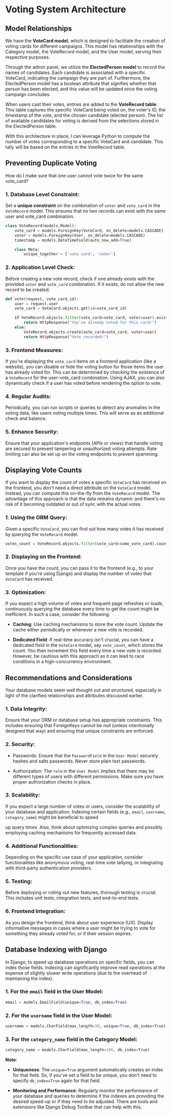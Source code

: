 # Voting System Architecture

## Model Relationships

We have the **VoteCard model**, which is designed to facilitate the creation of voting cards for different campaigns. This model has relationships with the Category model, the VoteRecord model, and the User model, serving their respective purposes.

Through the admin panel, we utilize the **ElectedPerson model** to record the names of candidates. Each candidate is associated with a specific VoteCard, indicating the campaign they are part of. Furthermore, the ElectedPerson model has a boolean attribute that signifies whether that person has been elected, and this value will be updated once the voting campaign concludes.

When users cast their votes, entries are added to the **VoteRecord table**. This table captures the specific VoteCard being voted on, the voter's ID, the timestamp of the vote, and the chosen candidate (elected person). The list of available candidates for voting is derived from the selections stored in the ElectedPerson table.

With this architecture in place, I can leverage Python to compute the number of votes corresponding to a specific VoteCard and candidate. This tally will be based on the entries in the VoteRecord table.

## Preventing Duplicate Voting

How do I make sure that one user cannot vote twice for the same vote_card?

### 1. Database Level Constraint:

Set a **unique constraint** on the combination of `voter` and `vote_card` in the `VoteRecord` model. This ensures that no two records can exist with the same user and vote_card combination.

```python
class VoteRecord(models.Model):
    vote_card = models.ForeignKey(VoteCard, on_delete=models.CASCADE)
    voter = models.ForeignKey(User, on_delete=models.CASCADE)
    timestamp = models.DateTimeField(auto_now_add=True)

    class Meta:
        unique_together = ['vote_card', 'voter']
```

### 2. Application Level Check:

Before creating a new vote record, check if one already exists with the provided `voter` and `vote_card` combination. If it exists, do not allow the new record to be created.

```python
def vote(request, vote_card_id):
    user = request.user
    vote_card = VoteCard.objects.get(id=vote_card_id)

    if VoteRecord.objects.filter(vote_card=vote_card, voter=user).exists():
        return HttpResponse("You've already voted for this card!")
    else:
        VoteRecord.objects.create(vote_card=vote_card, voter=user)
        return HttpResponse("Vote recorded!")
```

### 3. Frontend Measures:

If you're displaying the `vote_card` items on a frontend application (like a website), you can disable or hide the voting button for those items the user has already voted for. This can be determined by checking the existence of a `VoteRecord` for the user-vote_card combination. Using AJAX, you can also dynamically check if a user has voted before rendering the option to vote.

### 4. Regular Audits:

Periodically, you can run scripts or queries to detect any anomalies in the voting data, like users voting multiple times. This will serve as an additional check and balance.

### 5. Enhance Security:

Ensure that your application's endpoints (APIs or views) that handle voting are secured to prevent tampering or unauthorized voting attempts. Rate limiting can also be set up on the voting endpoints to prevent spamming.

## Displaying Vote Counts

If you want to display the count of votes a specific `VoteCard` has received on the frontend, you don't need a direct attribute on the `VoteCard` model. Instead, you can compute this on-the-fly from the `VoteRecord` model. The advantage of this approach is that the data remains dynamic and there's no risk of it becoming outdated or out of sync with the actual votes.

### 1. Using the ORM Query:

Given a specific `VoteCard`, you can find out how many votes it has received by querying the `VoteRecord` model.

```python
votes_count = VoteRecord.objects.filter(vote_card=some_vote_card).count()
```

### 2. Displaying on the Frontend:

Once you have the count, you can pass it to the frontend (e.g., to your template if you're using Django) and display the number of votes that `VoteCard` has received.

### 3. Optimization:

If you expect a high volume of votes and frequent page refreshes or loads, continuously querying the database every time to get the count might be inefficient. In such a case, consider the following:

- **Caching**: Use caching mechanisms to store the vote count. Update the cache either periodically or whenever a new vote is recorded.
  
- **Dedicated Field**: If real-time accuracy isn't crucial, you can have a dedicated field in the `VoteCard` model, say `vote_count`, which stores the count. You then increment this field every time a new vote is recorded. However, be cautious with this approach as it can lead to race conditions in a high-concurrency environment.

## Recommendations and Considerations

Your database models seem well thought out and structured, especially in light of the clarified relationships and attributes discussed earlier.

### 1. Data Integrity:

Ensure that your ORM or database setup has appropriate constraints. This includes ensuring that ForeignKeys cannot be null (unless intentionally designed that way) and ensuring that unique constraints are enforced.

### 2. Security:

- Passwords: Ensure that the `PasswordField` in the `User Model` securely hashes and salts passwords. Never store plain text passwords.
  
- Authorization: The `role` in the `User Model` implies that there may be different types of users with different permissions. Make sure you have proper authorization checks in place.

### 3. Scalability:

If you expect a large number of votes or users, consider the scalability of your database and application. Indexing certain fields (e.g., `email`, `username`, `category_name`) might be beneficial to speed

 up query times. Also, think about optimizing complex queries and possibly employing caching mechanisms for frequently accessed data.

### 4. Additional Functionalities:

Depending on the specific use case of your application, consider functionalities like anonymous voting, real-time vote tallying, or integrating with third-party authentication providers.

### 5. Testing:

Before deploying or rolling out new features, thorough testing is crucial. This includes unit tests, integration tests, and end-to-end tests.

### 6. Frontend Integration:

As you design the frontend, think about user experience (UX). Display informative messages in cases where a user might be trying to vote for something they already voted for, or if their session expires.

## Database Indexing with Django

In Django, to speed up database operations on specific fields, you can index those fields. Indexing can significantly improve read operations at the expense of slightly slower write operations (due to the overhead of maintaining the index).

### 1. For the `email` field in the User Model:

```python
email = models.EmailField(unique=True, db_index=True)
```

### 2. For the `username` field in the User Model:

```python
username = models.CharField(max_length=30, unique=True, db_index=True)
```

### 3. For the `category_name` field in the Category Model:

```python
category_name = models.CharField(max_length=100, db_index=True)
```

**Note**:

- **Uniqueness**: The `unique=True` argument automatically creates an index for that field. So, if you've set a field to be unique, you don't need to specify `db_index=True` again for that field.

- **Monitoring and Performance**: Regularly monitor the performance of your database and queries to determine if the indexes are providing the desired speed-up or if they need to be adjusted. There are tools and extensions like Django Debug Toolbar that can help with this.